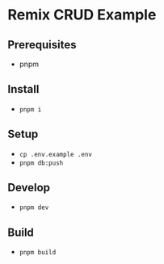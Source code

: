 # Remix CRUD Example

## Prerequisites

- pnpm

## Install

- `pnpm i`

## Setup

- `cp .env.example .env`
- `pnpm db:push`

## Develop

- `pnpm dev`

## Build

- `pnpm build`
